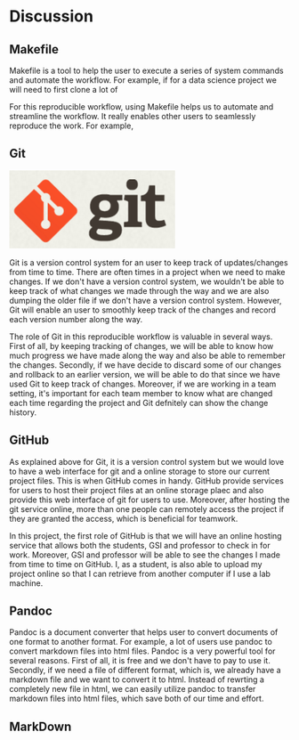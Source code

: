 # Discussion

## Makefile

Makefile is a tool to help the user to execute a series of system commands and automate the workflow. For example, if for a data science project we will need to first clone a lot of 

For this reproducible workflow, using Makefile helps us to automate and streamline the workflow. It really enables other users to seamlessly reproduce the work. For example, 

## Git

<img src=https://github.com/StephenFang/stat159-fall2016-project1/blob/master/images/git-logo.png>


Git is a version control system for an user to keep track of updates/changes from time to time. There are often times in a project when we need to make changes. If we don't have a version control system, we wouldn't be able to keep track of what changes we made through the way and we are also dumping the older file if we don't have a version control system. However, Git will enable an user to smoothly keep track of the changes and record each version number along the way.

The role of Git in this reproducible workflow is valuable in several ways. First of all, by keeping tracking of changes, we will be able to know how much progress we have made along the way and also be able to remember the changes. Secondly, if we have decide to discard some of our changes and rollback to an earlier version, we will be able to do that since we have used Git to keep track of changes. Moreover, if we are working in a team setting, it's important for each team member to know what are changed each time regarding the project and Git defnitely can show the change history.

## GitHub

As explained above for Git, it is a version control system but we would love to have a web interface for git and a online storage to store our current project files. This is when GitHub comes in handy. GitHub provide services for users to host their project files at an online storage plaec and also provide this web interface of git for users to use. Moreover, after hosting the git service online, more than one people can remotely access the project if they are granted the access, which is beneficial for teamwork.

In this project, the first role of GitHub is that we will have an online hosting service that allows both the students, GSI and professor to check in for work. Moreover, GSI and professor will be able to see the changes I made from time to time on GitHub. I, as a student, is also able to upload my project online so that I can retrieve from another computer if I use a lab machine. 

## Pandoc

Pandoc is a document converter that helps user to convert documents of one format to another format. For example, a lot of users use pandoc to convert markdown files into html files. Pandoc is a very powerful tool for several reasons. First of all, it is free and we don't have to pay to use it. Secondly, if we need a file of different format, which is, we already have a markdown file and we want to convert it to html. Instead of rewrting a completely new file in html, we can easily utilize pandoc to transfer markdown files into html files, which save both of our time and effort. 

## MarkDown